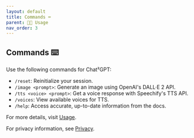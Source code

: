 ```yaml
---
layout: default
title: Commands ⌨️
parent: 🧑‍💻 Usage
nav_order: 3
---
```


## Commands ⌨️

Use the following commands for Chat²GPT:

- `/reset`: Reinitialize your session.
- `/image <prompt>`: Generate an image using OpenAI's DALL·E 2 API.
- `/tts <voice> <prompt>`: Get a voice response with Speechify's TTS API.
- `/voices`: View available voices for TTS.
- `/help`: Access accurate, up-to-date information from the docs.

For more details, visit [Usage](https://rahb-realtors-association.github.io/chat2gpt/usage/).

For privacy information, see [Privacy](https://rahb-realtors-association.github.io/chat2gpt/privacy.html).
